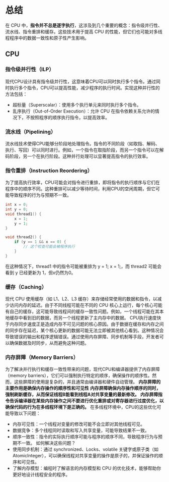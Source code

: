 # 总结
在 CPU 中，**指令并不总是逐字执行**，这涉及到几个重要的概念：指令级并行性、流水线、指令重排和缓存。这些技术用于提高 CPU 的性能，但它们也可能对多线程程序中的数据一致性和原子性产生影响。
## CPU
### 指令级并行性（ILP）
现代CPU设计具有指令级并行性，这意味着CPU可以同时执行多个指令。通过同时执行多个指令，CPU可以提高性能，减少程序的执行时间。实现这种并行性的方法包括：
- 超标量（Superscalar）：使用多个执行单元来同时执行多个指令。
- 乱序执行（Out-of-Order Execution）：允许 CPU 在指令依赖关系允许的情况下，不按照程序的顺序执行指令，以提高效率。

### 流水线（Pipelining）
流水线技术使得CPU能够分阶段地处理指令。指令的不同阶段（如取指、解码、执行、写回）可以同时进行。例如，一个指令在取指阶段，而另一个指令可以在解码阶段，另一个在执行阶段。这种并行处理可以显著提高指令的执行效率。
### 指令重排（Instruction Reordering）
为了提高执行效率，CPU可能会对指令进行重排，即将指令的执行顺序与它们在程序中的顺序不同。这种重排可以减少等待时间，利用CPU的空闲周期，但它可能导致程序的行为与预期不一致。
```c
int x = 0;
int y = 0;
void thread1() {
    x = 1;
    y = 1;
}

void thread2() {
    if (y == 1 && x == 0) {
        // 这个检查可能会被程序执行
    }
}
```
在这种情况下，thread1 中的指令可能被重排为 y = 1; x = 1;，而 thread2 可能会看到 y 已经更新为 1，但x仍然为0。
### 缓存（Caching）
现代 CPU 使用缓存（如 L1、L2、L3 缓存）来存储经常使用的数据和指令，以减少访问内存的延迟。由于不同线程可能在不同的 CPU 核心上运行，每个核心可能有自己的缓存，这可能导致线程间的缓存一致性问题。例如，一个线程可能在其本地缓存中看到旧的数据，而另一个线程更新了主内存中的数据。
CPU执行速度快于内存同步速度正是造成内存不可见问题的核心原因。由于数据在缓存和内存之间的同步存在延迟，某个核心更新的数据可能无法立即被其他核心看到。这种情况会导致错误的输出和程序逻辑错误。通过使用内存屏障、同步机制等手段，开发者可以确保数据及时同步，从而避免这种问题。

### 内存屏障（Memory Barriers）
为了解决并行执行和缓存一致性带来的问题，现代CPU和编译器提供了内存屏障（memory barriers），它们可以强制执行特定的顺序，确保操作的顺序性。然而，这些屏障的使用是复杂的，并且通常由编译器和硬件自动管理。
**内存屏障的主要作用是确保内存操作的顺序性和可见性**
**内存屏障确保内存操作顺序的同时，强制刷新缓存，从而保证线程B能看到线程A对共享变量的最新修改。**
**内存屏障指令告诉编译器在某些内存操作之间不要进行优化重排或对寄存器进行过度优化，以确保代码的行为在多线程环境下是正确的。**
在多线程环境中，CPU的这些优化可能导致以下问题：
- 内存可见性：一个线程对变量的修改可能不会立即对其他线程可见。
- 数据竞争：多个线程同时读取和写入共享变量，可能导致结果不一致。
- 顺序一致性：指令的实际执行顺序可能与程序的顺序不同，导致程序行为与预期不一致。
如何解决这些问题？
- 使用同步机制：通过 synchronized、Locks、volatile 关键字或原子类（如 AtomicInteger），可以确保线程对共享变量的操作是原子的，并保证操作的顺序和可见性。
- 了解内存模型：编程时了解语言的内存模型和 CPU 的优化技术，能够帮助你更好地设计线程安全的程序。

